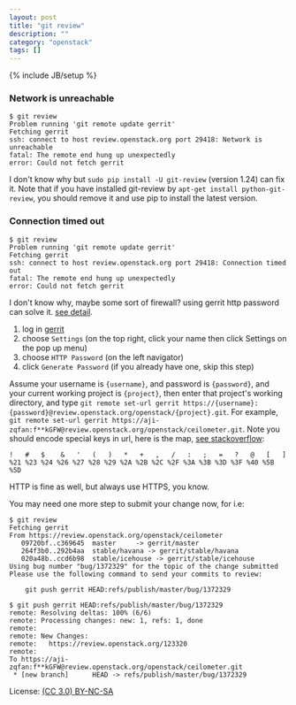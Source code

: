 ```yaml
---
layout: post
title: "git review"
description: ""
category: "openstack"
tags: []
---
```

{% include JB/setup %}

### Network is unreachable

~~~
$ git review
Problem running 'git remote update gerrit'
Fetching gerrit
ssh: connect to host review.openstack.org port 29418: Network is unreachable
fatal: The remote end hung up unexpectedly
error: Could not fetch gerrit
~~~

I don't know why but `sudo pip install -U git-review` (version 1.24) can fix it. Note that if you have installed git-review by `apt-get install python-git-review`, you should remove it and use pip to install the latest version.

### Connection timed out

~~~
$ git review
Problem running 'git remote update gerrit'
Fetching gerrit
ssh: connect to host review.openstack.org port 29418: Connection timed out
fatal: The remote end hung up unexpectedly
error: Could not fetch gerrit
~~~

I don't know why, maybe some sort of firewall? using gerrit http password can solve it. [see detail](http://kiwik.github.io/openstack/2014/08/26/git-review%E6%8F%90%E4%BA%A4%E4%BB%A3%E7%A0%81%E5%A4%B1%E8%B4%A5%E7%9A%84%E8%A7%A3%E5%86%B3%E6%96%B9%E6%B3%95/).

1. log in [gerrit](https://review.openstack.org)
2. choose `Settings` (on the top right, click your name then click Settings on the pop up menu)
3. choose `HTTP Password` (on the left navigator)
4. click `Generate Password` (if you already have one, skip this step)

Assume your username is `{username}`, and password is `{password}`, and your current working project is `{project}`, then enter that project's working directory, and type `git remote set-url gerrit https://{username}:{password}@review.openstack.org/openstack/{project}.git`. For example, `git remote set-url gerrit https://aji-zqfan:f**kGFW@review.openstack.org/openstack/ceilometer.git`. Note you should encode special keys in url, here is the map, [see stackoverflow](http://stackoverflow.com/questions/6172719/escape-character-in-git-proxy-password):

~~~
!   #   $    &   '   (   )   *   +   ,   /   :   ;   =   ?   @   [   ]
%21 %23 %24 %26 %27 %28 %29 %2A %2B %2C %2F %3A %3B %3D %3F %40 %5B %5D
~~~

HTTP is fine as well, but always use HTTPS, you know.

You may need one more step to submit your change now, for i.e:

~~~
$ git review
Fetching gerrit
From https://review.openstack.org/openstack/ceilometer
   09720bf..c369645  master     -> gerrit/master
   264f3b0..292b4aa  stable/havana -> gerrit/stable/havana
   020a48b..ccd6b98  stable/icehouse -> gerrit/stable/icehouse
Using bug number "bug/1372329" for the topic of the change submitted
Please use the following command to send your commits to review:

    git push gerrit HEAD:refs/publish/master/bug/1372329

$ git push gerrit HEAD:refs/publish/master/bug/1372329
remote: Resolving deltas: 100% (6/6)
remote: Processing changes: new: 1, refs: 1, done
remote:
remote: New Changes:
remote:   https://review.openstack.org/123320
remote:
To https://aji-zqfan:f**kGFW@review.openstack.org/openstack/ceilometer.git
 * [new branch]      HEAD -> refs/publish/master/bug/1372329
~~~

License: [(CC 3.0) BY-NC-SA](http://creativecommons.org/licenses/by-nc-sa/3.0/)
